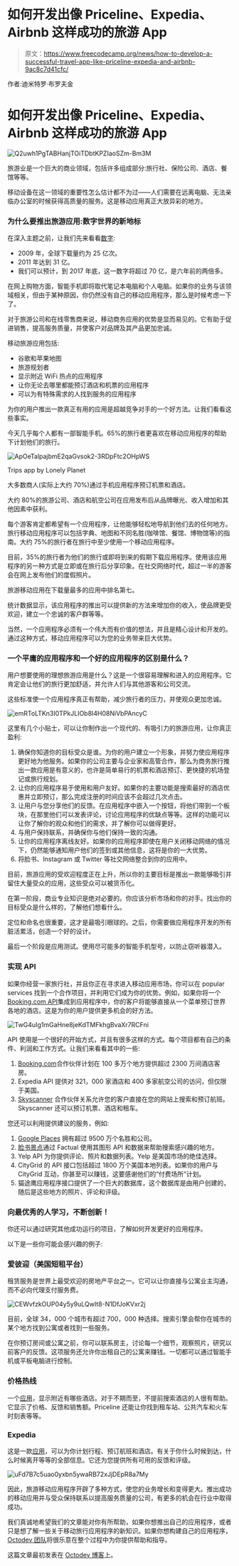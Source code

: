 # 如何开发出像 Priceline、Expedia、Airbnb 这样成功的旅游 App

> 原文：<https://www.freecodecamp.org/news/how-to-develop-a-successful-travel-app-like-priceline-expedia-and-airbnb-9ac8c7d41cfc/>

作者:迪米特罗·布罗夫金

# 如何开发出像 Priceline、Expedia、Airbnb 这样成功的旅游 App

![Q2uwh1PgTABHanjTOiTDbtKPZIaoSZm-Bm3M](img/18a477b998c81634ca087bf68cfd5821.png)

旅游业是一个巨大的商业领域，包括许多组成部分:旅行社、保险公司、酒店、餐馆等等。

移动设备在这一领域的重要性怎么估计都不为过——人们需要在远离电脑、无法亲临办公室的时候获得高质量的服务。这是移动应用真正大放异彩的地方。

### 为什么要推出旅游应用:数字世界的新地标

在深入主题之前，让我们先来看看[数字](https://www.statista.com/):

*   2009 年，全球下载量约为 25 亿次。
*   2011 年达到 31 亿。
*   我们可以预计，到 2017 年底，这一数字将超过 70 亿，是六年前的两倍多。

在网上购物方面，智能手机即将取代笔记本电脑和个人电脑。如果你的业务与该领域相关，但由于某种原因，你仍然没有自己的移动应用程序，那么是时候考虑一下了。

对于旅游公司和在线零售商来说，移动商务应用的优势是显而易见的。它有助于促进销售，提高服务质量，并使客户对品牌及其产品更加忠诚。

移动旅游应用包括:

*   谷歌和苹果地图
*   旅游规划者
*   显示附近 WiFi 热点的应用程序
*   让你无论去哪里都能预订酒店和机票的应用程序
*   可以为有特殊需求的人找到服务的应用程序

为你的用户推出一款真正有用的应用是超越竞争对手的一个好方法。让我们看看这些事实。

今天几乎每个人都有一部智能手机。65%的旅行者更喜欢在移动应用程序的帮助下计划他们的旅行。

![ApOeTalpajbmE2qaGvsok2-3RDpFtc2OHpWS](img/f1c4c59fb959a1c044e50a7176881c85.png)

Trips app by Lonely Planet

大多数商人(实际上大约 70%)通过手机应用程序预订机票和酒店。

大约 80%的旅游公司、酒店和航空公司在应用发布后从品牌曝光、收入增加和其他因素中获利。

每个游客肯定都希望有一个应用程序，让他能够轻松地导航到他们去的任何地方。旅行移动应用程序可以包括字典、地图和不同名胜(咖啡馆、餐馆、博物馆等)的指南。大约 75%的旅行者在旅行中至少使用一个移动应用程序。

目前，35%的旅行者为他们的旅行或即将到来的假期下载应用程序。使用该应用程序的另一种方式是立即或在旅行后分享印象。在社交网络时代，超过一半的游客会在网上发布他们的度假照片。

旅游移动应用在下载量最多的应用中排名第七。

统计数据显示，该应用程序的推出可以提供新的方法来增加你的收入，使品牌更受欢迎，建立一个忠诚的客户群等等。

当然，一个应用程序必须有一个伟大而有价值的想法，并且是精心设计和开发的。通过这种方式，移动应用程序可以为您的业务带来巨大优势。

### 一个平庸的应用程序和一个好的应用程序的区别是什么？

用户想要使用的理想旅游应用是什么？这是一个很容易理解和进入的应用程序。它肯定会让他们的旅行更加舒适，并允许人们与其他游客和公司交流。

这些标准使一个应用程序真正有帮助，减少旅行者的压力，并使观众更加忠诚。

![emRToLTKn3I0TPkJLIOb8I4H08NiVbPAncyC](img/41173e5762c387180cb68d4aa00a39f9.png)

这里有几个小贴士，可以让你制作出一个现代的、有吸引力的旅游应用，让你真正盈利:

1.  确保你知道你的目标受众是谁。为你的用户建立一个形象，并努力使应用程序更好地为他服务。如果你的公司主要与企业家和高管合作，那么为商务旅行推出一款应用是有意义的，也许是简单易行的机票和酒店预订、更快捷的机场登记或旅行规划。
2.  让你的应用程序易于使用和用户友好。如果你的主要功能是搜索最好的酒店优惠并立即预订，那么完成注册的时间应该不会超过几次点击。
3.  让用户与您分享他们的反馈。在应用程序中嵌入一个按钮，将他们带到一个板块，在那里他们可以发表评论，讨论应用程序的优缺点等等。这样的功能可以让你了解你的观众和他们的需求，并了解你可以做得更好。
4.  与用户保持联系，并确保你与他们保持一致的沟通。
5.  让你的应用程序离线友好。如果你的应用程序即使在用户关闭移动网络的情况下，仍然能够通知用户他们的签到或其他信息，这将是你的一大优势。
6.  将脸书、Instagram 或 Twitter 等社交网络整合到你的应用中。

目前，旅游应用的受欢迎程度正在上升，所以你的主要目标是推出一款能够吸引并留住大量受众的应用，这些受众可以被货币化。

在第一阶段，商业专业知识是绝对必要的。你应该分析市场和你的对手。找出你的目标受众是什么样的，了解他们想看什么。

定位和命名也很重要，这才是最吸引眼球的。之后，你需要做应用程序开发的所有脏活累活，创造一个好的设计。

最后一个阶段是应用测试。使用尽可能多的智能手机型号，以防止窃听器潜入。

### 实现 API

如果你经营一家旅行社，并且你正在寻求进入移动应用市场，你可以在 popular services 找到一个合作项目，并利用它们成为你的优势。例如，如果你将一个[Booking.com API](https://www.programmableweb.com/api/bookingcom-content)集成到应用程序中，你的客户将能够直接从一个菜单预订世界各地的酒店。这是为你的用户提供更多机会的好方法。

![TwG4uIg1mGaHne8jeKdTMFkhgBvaXr7RCFni](img/be2720d144ceea0983b6fbf4fd5d9f11.png)

API 使用是一个很好的开始方式，并且有很多这样的方式。每个项目都有自己的条件、利润和工作方式。让我们来看看其中的一些:

1.  [Booking.com](https://www.booking.com/)合作伙伴计划在 100 多万个地方提供超过 2300 万间酒店客房。
2.  Expedia API 提供对 321，000 家酒店和 400 多家航空公司的访问，但仅限于美国。
3.  [Skyscanner](https://www.skyscanner.com/) 合作伙伴关系允许您的客户直接在您的网站上搜索和预订航班。Skyscanner 还可以预订机票、酒店和租车。

您还可以利用提供建议的服务，例如:

1.  [Google Places](https://developers.google.com/places/) 拥有超过 9500 万个名胜和公司。
2.  [脸书景点](https://www.facebook.com/places/)通过 Factual 使用其图形 API 和数据来帮助搜索感兴趣的地方。
3.  Yelp API 为你提供评论、照片和数据列表。Yelp 是美国市场的绝佳选择。
4.  CityGrid 的 API 接口包括超过 1800 万个美国本地列表。如果你的用户与 CityGrid 互动，你甚至可以赚钱，这要感谢他们的“付费场所”计划。
5.  猫途鹰应用程序接口提供了一个巨大的数据库，这个数据库是由用户创建的，随后是这些地方的照片、评论和评级。

### 向最优秀的人学习，不断创新！

你还可以通过研究其他成功运行的项目，了解如何开发更好的应用程序。

以下是一些你可能会感兴趣的例子:

### 爱彼迎（美国短租平台）

租赁服务是世界上最受欢迎的房地产平台之一。它可以让你直接与公寓业主沟通，而不必向代理支付服务费。

![CEWvfzkOUP04y5y9uLQwIt8-N1DfJoKVxr2j](img/154d520f15e4aa6f5e5f401b71fb3105.png)

目前，全球 34，000 个城市有超过 700，000 种选择。搜索引擎会帮你在城市的某个地方找到公寓或者找到一些服务。

在你预订房间或公寓之前，你可以联系房主，讨论每一个细节，观察照片，研究以前客户的反馈。这项服务还允许你出租自己的公寓来赚钱。一切都可以通过智能手机或平板电脑进行控制。

### 价格热线

一个[应用](https://www.priceline.com/)，显示附近有哪些酒店。对于不期而至，不提前搜索酒店的人很有帮助。它显示了价格、反馈和销售额。Priceline 还能让你找到租车站、公共汽车和火车时刻表等等。

### Expedia

这是一款[应用](https://www.expedia.com/)，可以为你计划行程、预订航班和酒店。有关于你什么时候到达，什么时候离开等等的全部信息。它还为您提供所有可用的反馈和评级。

![uFd7B7c5uao0yxbn5ywaRB72xJjDEpR8a7My](img/5039ff1a7ac903f54dc98ad75d95aa91.png)

因此，旅游移动应用程序开辟了多种方式，使您的业务增长和变得更大。推出成功的移动应用并与受众保持联系以提高服务质量的公司，有更多的机会在行业中取得成功。

我们真诚地希望我们的文章能对你有所帮助，如果你想推出自己的应用程序，或者只是想了解一些关于移动旅行应用程序的新知识。如果你想构建自己的应用程序， [Octodev 团队](https://octodev.net/)将很乐意在整个过程中为你提供帮助和指导。

这篇文章最初发表在 [Octodev 博客](https://octodev.net/blog/)上。
